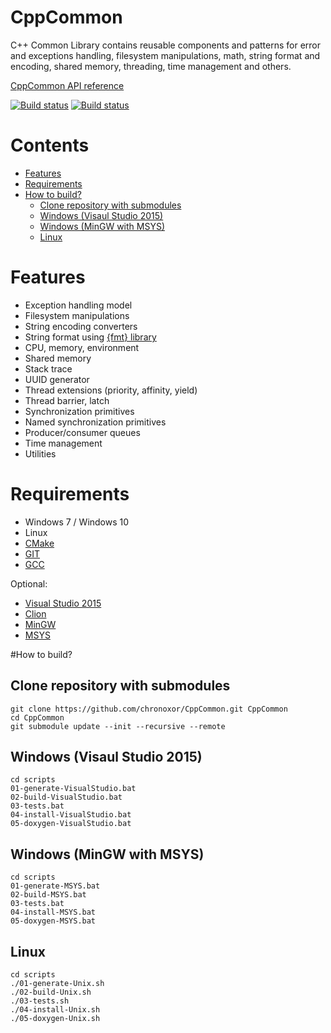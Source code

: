 # CppCommon
C++ Common Library contains reusable components and patterns for error and
exceptions handling, filesystem manipulations, math, string format and
encoding, shared memory, threading, time management and others.

[CppCommon API reference](http://chronoxor.github.io/CppCommon/index.html)

[![Build status](https://travis-ci.org/chronoxor/CppCommon.svg?branch=master)](https://travis-ci.org/chronoxor/CppCommon)
[![Build status](https://ci.appveyor.com/api/projects/status/6cgcwr1uu0re1o5p?svg=true)](https://ci.appveyor.com/project/chronoxor/CppCommon)

# Contents
  * [Features](#features)
  * [Requirements](#requirements)
  * [How to build?](#how-to-build)
    * [Clone repository with submodules](#clone-repository-with-submodules)
    * [Windows (Visaul Studio 2015)](#windows-visaul-studio-2015)
    * [Windows (MinGW with MSYS)](#windows-mingw-with-msys)
    * [Linux](#linux)

# Features
* Exception handling model
* Filesystem manipulations
* String encoding converters
* String format using [{fmt} library](https://github.com/fmtlib/fmt)
* CPU, memory, environment
* Shared memory
* Stack trace
* UUID generator
* Thread extensions (priority, affinity, yield)
* Thread barrier, latch
* Synchronization primitives
* Named synchronization primitives
* Producer/consumer queues
* Time management
* Utilities

# Requirements
* Windows 7 / Windows 10
* Linux
* [CMake](http://www.cmake.org/download/)
* [GIT](https://git-scm.com/)
* [GCC](https://gcc.gnu.org/)

Optional:
* [Visual Studio 2015](https://www.visualstudio.com/)
* [Clion](https://www.jetbrains.com/clion/)
* [MinGW](http://mingw-w64.org/doku.php)
* [MSYS](http://www.mingw.org/wiki/msys)

#How to build?

## Clone repository with submodules
```
git clone https://github.com/chronoxor/CppCommon.git CppCommon
cd CppCommon
git submodule update --init --recursive --remote
```

## Windows (Visaul Studio 2015)
```
cd scripts
01-generate-VisualStudio.bat
02-build-VisualStudio.bat
03-tests.bat
04-install-VisualStudio.bat
05-doxygen-VisualStudio.bat
```

## Windows (MinGW with MSYS)
```
cd scripts
01-generate-MSYS.bat
02-build-MSYS.bat
03-tests.bat
04-install-MSYS.bat
05-doxygen-MSYS.bat
```

## Linux
```
cd scripts
./01-generate-Unix.sh
./02-build-Unix.sh
./03-tests.sh
./04-install-Unix.sh
./05-doxygen-Unix.sh
```
